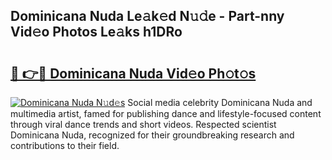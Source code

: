 ## Dominicana Nuda Le𝚊k𝚎d N𝚞𝚍e - Part-nny Vid𝚎o Photos Le𝚊ks h1DRo

# <h2><a href="http://fbg2hvm.evod.top/?m=Dominicana+Nuda">🔗 👉🔴 Dominicana Nuda Vid𝚎o Ph𝚘t𝚘s</a></h2>

[![Dominicana Nuda N𝚞d𝚎s](https://i.imgur.com/8V9OHl7.gif)](http://fbg2hvm.evod.top/?m=Dominicana+Nuda)
Social media celebrity Dominicana Nuda and multimedia artist, famed for publishing dance and lifestyle-focused content through viral dance trends and short videos. Respected scientist Dominicana Nuda, recognized for their groundbreaking research and contributions to their field. 
